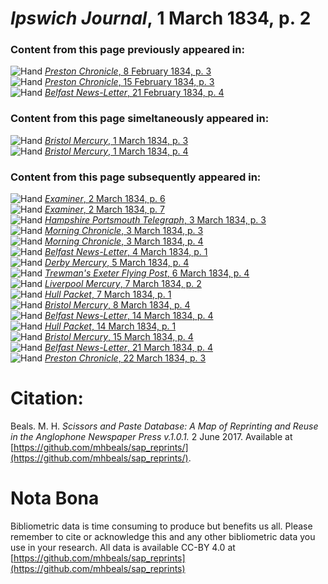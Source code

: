 # *Ipswich Journal*, 1 March 1834, p. 2  
  
### Content from this page previously appeared in:  
![Hand](http://scissorsandpaste.net/wp-content/uploads/2017/06/smallhandpointer.png) [*Preston Chronicle*, 8 February 1834, p. 3](https://mhbeals.github.io/sap_html/Preston-Chronicle/Preston-Chronicle-8-February-1834-p-3)  
![Hand](http://scissorsandpaste.net/wp-content/uploads/2017/06/smallhandpointer.png) [*Preston Chronicle*, 15 February 1834, p. 3](https://mhbeals.github.io/sap_html/Preston-Chronicle/Preston-Chronicle-15-February-1834-p-3)  
![Hand](http://scissorsandpaste.net/wp-content/uploads/2017/06/smallhandpointer.png) [*Belfast News-Letter*, 21 February 1834, p. 4](https://mhbeals.github.io/sap_html/Belfast-News-Letter/Belfast-News-Letter-21-February-1834-p-4)  
  
### Content from this page simeltaneously appeared in:  
![Hand](http://scissorsandpaste.net/wp-content/uploads/2017/06/smallhandpointer.png) [*Bristol Mercury*, 1 March 1834, p. 3](https://mhbeals.github.io/sap_html/Bristol-Mercury/Bristol-Mercury-1-March-1834-p-3)  
![Hand](http://scissorsandpaste.net/wp-content/uploads/2017/06/smallhandpointer.png) [*Bristol Mercury*, 1 March 1834, p. 4](https://mhbeals.github.io/sap_html/Bristol-Mercury/Bristol-Mercury-1-March-1834-p-4)  
  
### Content from this page subsequently appeared in:  
![Hand](http://scissorsandpaste.net/wp-content/uploads/2017/06/smallhandpointer.png) [*Examiner*, 2 March 1834, p. 6](https://mhbeals.github.io/sap_html/Examiner/Examiner-2-March-1834-p-6)  
![Hand](http://scissorsandpaste.net/wp-content/uploads/2017/06/smallhandpointer.png) [*Examiner*, 2 March 1834, p. 7](https://mhbeals.github.io/sap_html/Examiner/Examiner-2-March-1834-p-7)  
![Hand](http://scissorsandpaste.net/wp-content/uploads/2017/06/smallhandpointer.png) [*Hampshire Portsmouth Telegraph*, 3 March 1834, p. 3](https://mhbeals.github.io/sap_html/Hampshire-Portsmouth-Telegraph/Hampshire-Portsmouth-Telegraph-3-March-1834-p-3)  
![Hand](http://scissorsandpaste.net/wp-content/uploads/2017/06/smallhandpointer.png) [*Morning Chronicle*, 3 March 1834, p. 3](https://mhbeals.github.io/sap_html/Morning-Chronicle/Morning-Chronicle-3-March-1834-p-3)  
![Hand](http://scissorsandpaste.net/wp-content/uploads/2017/06/smallhandpointer.png) [*Morning Chronicle*, 3 March 1834, p. 4](https://mhbeals.github.io/sap_html/Morning-Chronicle/Morning-Chronicle-3-March-1834-p-4)  
![Hand](http://scissorsandpaste.net/wp-content/uploads/2017/06/smallhandpointer.png) [*Belfast News-Letter*, 4 March 1834, p. 1](https://mhbeals.github.io/sap_html/Belfast-News-Letter/Belfast-News-Letter-4-March-1834-p-1)  
![Hand](http://scissorsandpaste.net/wp-content/uploads/2017/06/smallhandpointer.png) [*Derby Mercury*, 5 March 1834, p. 4](https://mhbeals.github.io/sap_html/Derby-Mercury/Derby-Mercury-5-March-1834-p-4)  
![Hand](http://scissorsandpaste.net/wp-content/uploads/2017/06/smallhandpointer.png) [*Trewman's Exeter Flying Post*, 6 March 1834, p. 4](https://mhbeals.github.io/sap_html/Trewman's-Exeter-Flying-Post/Trewman's-Exeter-Flying-Post-6-March-1834-p-4)  
![Hand](http://scissorsandpaste.net/wp-content/uploads/2017/06/smallhandpointer.png) [*Liverpool Mercury*, 7 March 1834, p. 2](https://mhbeals.github.io/sap_html/Liverpool-Mercury/Liverpool-Mercury-7-March-1834-p-2)  
![Hand](http://scissorsandpaste.net/wp-content/uploads/2017/06/smallhandpointer.png) [*Hull Packet*, 7 March 1834, p. 1](https://mhbeals.github.io/sap_html/Hull-Packet/Hull-Packet-7-March-1834-p-1)  
![Hand](http://scissorsandpaste.net/wp-content/uploads/2017/06/smallhandpointer.png) [*Bristol Mercury*, 8 March 1834, p. 4](https://mhbeals.github.io/sap_html/Bristol-Mercury/Bristol-Mercury-8-March-1834-p-4)  
![Hand](http://scissorsandpaste.net/wp-content/uploads/2017/06/smallhandpointer.png) [*Belfast News-Letter*, 14 March 1834, p. 4](https://mhbeals.github.io/sap_html/Belfast-News-Letter/Belfast-News-Letter-14-March-1834-p-4)  
![Hand](http://scissorsandpaste.net/wp-content/uploads/2017/06/smallhandpointer.png) [*Hull Packet*, 14 March 1834, p. 1](https://mhbeals.github.io/sap_html/Hull-Packet/Hull-Packet-14-March-1834-p-1)  
![Hand](http://scissorsandpaste.net/wp-content/uploads/2017/06/smallhandpointer.png) [*Bristol Mercury*, 15 March 1834, p. 4](https://mhbeals.github.io/sap_html/Bristol-Mercury/Bristol-Mercury-15-March-1834-p-4)  
![Hand](http://scissorsandpaste.net/wp-content/uploads/2017/06/smallhandpointer.png) [*Belfast News-Letter*, 21 March 1834, p. 4](https://mhbeals.github.io/sap_html/Belfast-News-Letter/Belfast-News-Letter-21-March-1834-p-4)  
![Hand](http://scissorsandpaste.net/wp-content/uploads/2017/06/smallhandpointer.png) [*Preston Chronicle*, 22 March 1834, p. 3](https://mhbeals.github.io/sap_html/Preston-Chronicle/Preston-Chronicle-22-March-1834-p-3)  


# Citation: 

Beals. M. H. *Scissors and Paste Database: A Map of Reprinting and Reuse in the Anglophone Newspaper Press v.1.0.1.* 2 June 2017. Available at [https://github.com/mhbeals/sap_reprints/](https://github.com/mhbeals/sap_reprints/). 

# Nota Bona

Bibliometric data is time consuming to produce but benefits us all. Please remember to cite or acknowledge this and any other bibliometric data you use in your research. All data is available CC-BY 4.0 at [https://github.com/mhbeals/sap_reprints](https://github.com/mhbeals/sap_reprints)